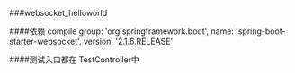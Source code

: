 ###websocket_helloworld

####依赖
    compile group: 'org.springframework.boot', name: 'spring-boot-starter-websocket', version: '2.1.6.RELEASE'

####测试入口都在
   TestController中